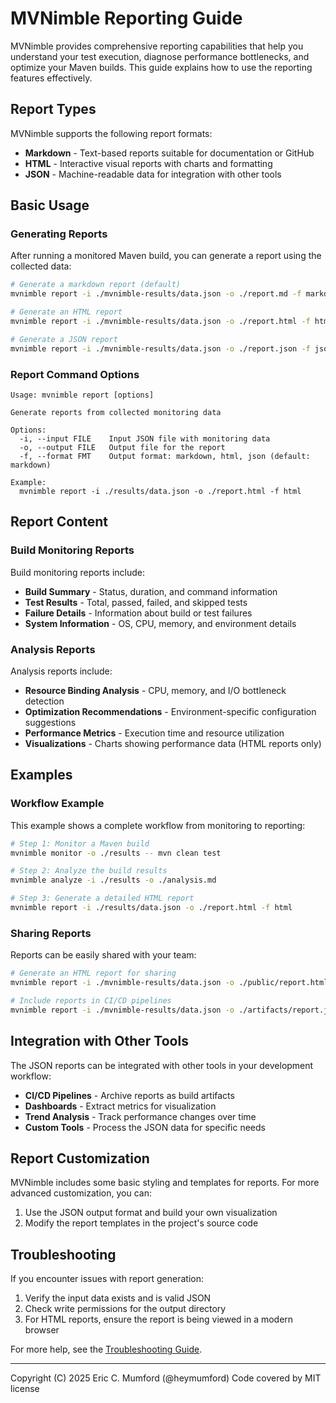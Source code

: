 # MVNimble Reporting Guide

MVNimble provides comprehensive reporting capabilities that help you understand your test execution, diagnose performance bottlenecks, and optimize your Maven builds. This guide explains how to use the reporting features effectively.

## Report Types

MVNimble supports the following report formats:

- **Markdown** - Text-based reports suitable for documentation or GitHub
- **HTML** - Interactive visual reports with charts and formatting
- **JSON** - Machine-readable data for integration with other tools

## Basic Usage

### Generating Reports

After running a monitored Maven build, you can generate a report using the collected data:

```bash
# Generate a markdown report (default)
mvnimble report -i ./mvnimble-results/data.json -o ./report.md -f markdown

# Generate an HTML report
mvnimble report -i ./mvnimble-results/data.json -o ./report.html -f html

# Generate a JSON report
mvnimble report -i ./mvnimble-results/data.json -o ./report.json -f json
```

### Report Command Options

```
Usage: mvnimble report [options]

Generate reports from collected monitoring data

Options:
  -i, --input FILE    Input JSON file with monitoring data
  -o, --output FILE   Output file for the report
  -f, --format FMT    Output format: markdown, html, json (default: markdown)

Example:
  mvnimble report -i ./results/data.json -o ./report.html -f html
```

## Report Content

### Build Monitoring Reports

Build monitoring reports include:

- **Build Summary** - Status, duration, and command information
- **Test Results** - Total, passed, failed, and skipped tests
- **Failure Details** - Information about build or test failures
- **System Information** - OS, CPU, memory, and environment details

### Analysis Reports

Analysis reports include:

- **Resource Binding Analysis** - CPU, memory, and I/O bottleneck detection
- **Optimization Recommendations** - Environment-specific configuration suggestions
- **Performance Metrics** - Execution time and resource utilization
- **Visualizations** - Charts showing performance data (HTML reports only)

## Examples

### Workflow Example

This example shows a complete workflow from monitoring to reporting:

```bash
# Step 1: Monitor a Maven build
mvnimble monitor -o ./results -- mvn clean test

# Step 2: Analyze the build results
mvnimble analyze -i ./results -o ./analysis.md

# Step 3: Generate a detailed HTML report
mvnimble report -i ./results/data.json -o ./report.html -f html
```

### Sharing Reports

Reports can be easily shared with your team:

```bash
# Generate an HTML report for sharing
mvnimble report -i ./mvnimble-results/data.json -o ./public/report.html -f html

# Include reports in CI/CD pipelines
mvnimble report -i ./mvnimble-results/data.json -o ./artifacts/report.json -f json
```

## Integration with Other Tools

The JSON reports can be integrated with other tools in your development workflow:

- **CI/CD Pipelines** - Archive reports as build artifacts
- **Dashboards** - Extract metrics for visualization
- **Trend Analysis** - Track performance changes over time
- **Custom Tools** - Process the JSON data for specific needs

## Report Customization

MVNimble includes some basic styling and templates for reports. For more advanced customization, you can:

1. Use the JSON output format and build your own visualization
2. Modify the report templates in the project's source code

## Troubleshooting

If you encounter issues with report generation:

1. Verify the input data exists and is valid JSON
2. Check write permissions for the output directory
3. For HTML reports, ensure the report is being viewed in a modern browser

For more help, see the [Troubleshooting Guide](./TROUBLESHOOTING.md).

---

Copyright (C) 2025 Eric C. Mumford (@heymumford) Code covered by MIT license